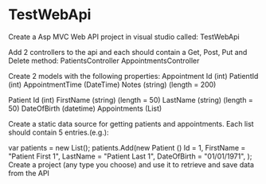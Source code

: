 # TestWebApi


Create a Asp MVC Web API project in visual studio called: TestWebApi

Add 2 controllers to the api and each should contain a Get, Post, Put and Delete method:
PatientsController
AppointmentsController

Create 2 models with the following properties:
Appointment
Id (int)
PatientId (int)
AppointmentTime (DateTime)
Notes (string) (length = 200)

Patient
Id (int)
FirstName (string) (length = 50)
LastName (string) (length = 50)
DateOfBirth (datetime)
Appointments (List)

Create a static data source for getting patients and appointments. Each list should contain 5 entries.(e.g.):

var patients = new List<Patient>();
patients.Add(new Patient () Id = 1, FirstName = "Patient First 1", LastName = "Patient Last 1", DateOfBirth = "01/01/1971", );
Create a project (any type you choose) and use it to retrieve and save data from the API
